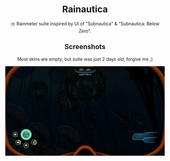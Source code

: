 <h1 align="center">Rainautica</h1>

<p align="center">
⛈️ Rainmeter suite inspired by UI of "Subnautica" &amp; "Subnautica: Below Zero".
</p>

<h2 align="center">Screenshots</h2>

<p align="center">
Most skins are empty, but suite was just 2 days old, forgive me ;)
</p>

![](https://github.com/F1uctus/Rainautica/blob/master/%40Screenshots/alpha-2.png)